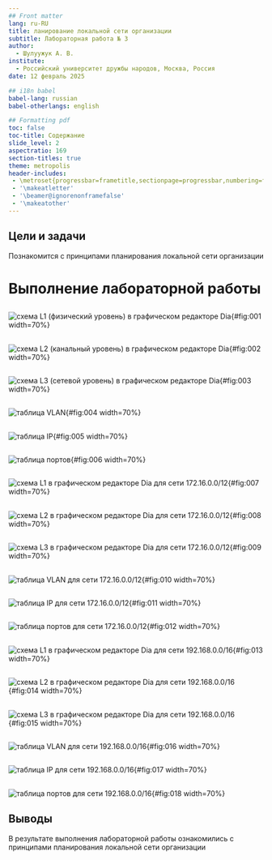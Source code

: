 ```yaml
---
## Front matter
lang: ru-RU
title: ланирование локальной сети организации
subtitle: Лабораторная работа № 3
author:
  - Шулуужук А. В.
institute:
  - Российский университет дружбы народов, Москва, Россия
date: 12 февраль 2025

## i18n babel
babel-lang: russian
babel-otherlangs: english

## Formatting pdf
toc: false
toc-title: Содержание
slide_level: 2
aspectratio: 169
section-titles: true
theme: metropolis
header-includes:
 - \metroset{progressbar=frametitle,sectionpage=progressbar,numbering=fraction}
 - '\makeatletter'
 - '\beamer@ignorenonframefalse'
 - '\makeatother'
---
```


## Цели и задачи

Познакомится с принципами планирования локальной сети организации

# Выполнение лабораторной работы

##

![схема L1 (физический уровень) в графическом редакторе Dia](image/1.png){#fig:001 width=70%}

##

![схема L2 (канальный уровень) в графическом редакторе Dia](image/2.png){#fig:002 width=70%}

##

![схема L3 (сетевой уровень) в графическом редакторе Dia](image/3.png){#fig:003 width=70%}

##

![таблица VLAN](image/4.png){#fig:004 width=70%}

##

![таблица IP](image/5.png){#fig:005 width=70%}

##

![таблица портов](image/6.png){#fig:006 width=70%}

##

![схема L1 в графическом редакторе Dia для сети 172.16.0.0/12](image/7.png){#fig:007 width=70%}

##

![схема L2 в графическом редакторе Dia для сети 172.16.0.0/12](image/8.png){#fig:008 width=70%}

##

![схема L3 в графическом редакторе Dia для сети 172.16.0.0/12](image/9.png){#fig:009 width=70%}

##

![таблица VLAN для сети 172.16.0.0/12](image/10.png){#fig:010 width=70%}

##

![таблица IP для сети 172.16.0.0/12](image/11.png){#fig:011 width=70%}

##

![таблица портов для сети 172.16.0.0/12](image/12.png){#fig:012 width=70%}

##

![схема L1 в графическом редакторе Dia для сети 192.168.0.0/16](image/13.png){#fig:013 width=70%}

##

![схема L2 в графическом редакторе Dia для сети 192.168.0.0/16](image/14.png){#fig:014 width=70%}

##

![схема L3 в графическом редакторе Dia для сети 192.168.0.0/16](image/15.png){#fig:015 width=70%}

##

![таблица VLAN для сети 192.168.0.0/16](image/16.png){#fig:016 width=70%}

##

![таблица IP для сети 192.168.0.0/16](image/17.png){#fig:017 width=70%}

##

![таблица портов для сети 192.168.0.0/16](image/18.png){#fig:018 width=70%}

## Выводы

В результате выполнения лабораторной работы ознакомились с принципами планирования локальной сети организации

